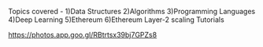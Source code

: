
Topics covered - 
1)Data Structures
2)Algorithms
3)Programming Languages
4)Deep Learning
5)Ethereum
6)Ethereum Layer-2 scaling Tutorials

https://photos.app.goo.gl/RBtrtsx39bj7GPZs8
